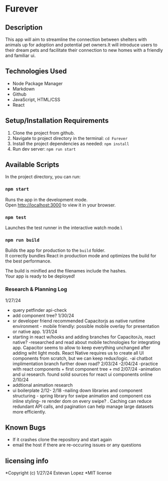 # Furever

## Description
This app will aim to streamline the connection between shelters with animals up for adoption and potential pet owners.It will introduce users to their dream pets and facilitate their connection to new homes with a friendly and familiar ui. 

## Technologies Used

* Node Package Manager 
* Markdown
* Github
* JavaScript, HTML/CSS
* React



## Setup/Installation Requirements
1. Clone the project from github.
2. Navigate to project directory in the terminal:  `cd Furever`
3. Install the project dependencies as needed: `npm install`
4. Run dev server: `npm run start`


## Available Scripts

In the project directory, you can run:

### `npm start`
Runs the app in the development mode.\
Open [http://localhost:3000](http://localhost:3000) to view it in your browser.

### `npm test`

Launches the test runner in the interactive watch mode.\

### `npm run build`

Builds the app for production to the `build` folder.\
It correctly bundles React in production mode and optimizes the build for the best performance.

The build is minified and the filenames include the hashes.\
Your app is ready to be deployed!


### Research & Planning Log 
1/27/24
- query petfinder api-check
- add component tree?
1/30/24
- sr developer friend recommended Capacitorjs as native runtime environment - mobile friendly: possible mobile overlay for presentation or native app.
 1/31/24
 - starting in react w/hooks and adding branches for CapacitorJs, react native?
 -researched and read about mobile technologies for integrating app.  Capacitor seems to allow to keep everything unchanged after adding wiht light mods. React Native requires us to create all UI components from scratch, but we can keep redux/logic. 
 -ai chatbot implimentation branch further down road? 
 2/03/24 -2/04/24
 -practice with react components + first component tree + md
 2/07/24
 -animation and ui research. found solid sources for react ui components online 
 2/10/24
 - addtional animation research
 - ui boilerplate 
 2/12- 2/18
 -nailing down libraries and component structuring - spring library for swipe animation and component css inline styling- re render dom on every swipe? . Caching can reduce redundant API calls, and pagination can help manage large datasets more efficiently.
 
## Known Bugs

* If it crashes clone the repository and start again
* email the host if there are re-occuring issues or any questions

## licensing info 
*Copyright (c) 1/27/24 Estevan Lopez
*MIT license 
